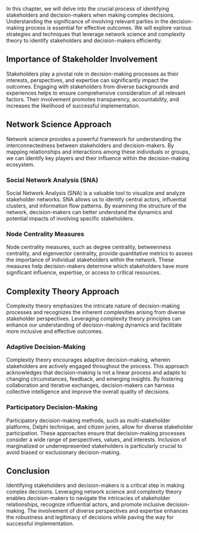 
In this chapter, we will delve into the crucial process of identifying stakeholders and decision-makers when making complex decisions. Understanding the significance of involving relevant parties in the decision-making process is essential for effective outcomes. We will explore various strategies and techniques that leverage network science and complexity theory to identify stakeholders and decision-makers efficiently.

## Importance of Stakeholder Involvement

Stakeholders play a pivotal role in decision-making processes as their interests, perspectives, and expertise can significantly impact the outcomes. Engaging with stakeholders from diverse backgrounds and experiences helps to ensure comprehensive consideration of all relevant factors. Their involvement promotes transparency, accountability, and increases the likelihood of successful implementation.

## Network Science Approach

Network science provides a powerful framework for understanding the interconnectedness between stakeholders and decision-makers. By mapping relationships and interactions among these individuals or groups, we can identify key players and their influence within the decision-making ecosystem.

### Social Network Analysis (SNA)

Social Network Analysis (SNA) is a valuable tool to visualize and analyze stakeholder networks. SNA allows us to identify central actors, influential clusters, and information flow patterns. By examining the structure of the network, decision-makers can better understand the dynamics and potential impacts of involving specific stakeholders.

### Node Centrality Measures

Node centrality measures, such as degree centrality, betweenness centrality, and eigenvector centrality, provide quantitative metrics to assess the importance of individual stakeholders within the network. These measures help decision-makers determine which stakeholders have more significant influence, expertise, or access to critical resources.

## Complexity Theory Approach

Complexity theory emphasizes the intricate nature of decision-making processes and recognizes the inherent complexities arising from diverse stakeholder perspectives. Leveraging complexity theory principles can enhance our understanding of decision-making dynamics and facilitate more inclusive and effective outcomes.

### Adaptive Decision-Making

Complexity theory encourages adaptive decision-making, wherein stakeholders are actively engaged throughout the process. This approach acknowledges that decision-making is not a linear process and adapts to changing circumstances, feedback, and emerging insights. By fostering collaboration and iterative exchanges, decision-makers can harness collective intelligence and improve the overall quality of decisions.

### Participatory Decision-Making

Participatory decision-making methods, such as multi-stakeholder platforms, Delphi technique, and citizen juries, allow for diverse stakeholder participation. These approaches ensure that decision-making processes consider a wide range of perspectives, values, and interests. Inclusion of marginalized or underrepresented stakeholders is particularly crucial to avoid biased or exclusionary decision-making.

## Conclusion

Identifying stakeholders and decision-makers is a critical step in making complex decisions. Leveraging network science and complexity theory enables decision-makers to navigate the intricacies of stakeholder relationships, recognize influential actors, and promote inclusive decision-making. The involvement of diverse perspectives and expertise enhances the robustness and legitimacy of decisions while paving the way for successful implementation.
